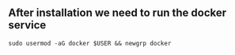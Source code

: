 ## After installation we need to run the docker service

```
sudo usermod -aG docker $USER && newgrp docker
```



